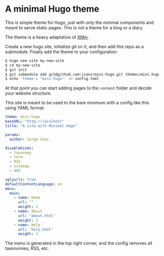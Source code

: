 # A minimal Hugo theme

This is simple theme for Hugo, just with only the minimal components and meant to serve static pages. This is not a theme for a blog or a diary.

The theme is a heavy adaptation of [XMin](https://themes.gohugo.io/hugo-xmin/).

Create a new hugo site, initialize git on it, and then add this repo as a submodule. Finally add the theme to your configuration:

```bash
$ hugo new site my-new-site
$ cd my-new-site
$ git init
$ git submodule add git@github.com:jsanz/mini-hugo.git themes/mini-hugo
$ echo 'theme = "mini-hugo"' >> config.toml
```

At that point you can start adding pages to the `content` folder and decide your website structure.

This site is meant to be used to the bare minimum with a config like this using YAML format:

```yaml
theme: mini-hugo
baseURL: "http://localhost"
title: "A site with Minimal Hugo"

params:
  author: Jorge Sanz

disableKinds:
  - taxonomy
  - term
  - RSS
  - sitemap
  - 404

uglyurls: true
defaultContentLanguage: en
menu:
  main:
    - name: Home
      url: ""
      weight: 1
    - name: About
      url: "about.html"
      weight: 2
    - name: Help
      url: "help.html"
      weight: 3
```

The menu is generated in the top right corner, and the config removes all taxonomies, RSS, etc.